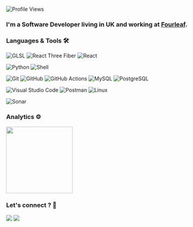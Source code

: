 ![Profile Views](https://komarev.com/ghpvc/?username=humbertoragazzini&color=blue)

<!-- <h1><img src="https://emojis.slackmojis.com/emojis/images/1531849430/4246/blob-sunglasses.gif?1531849430" width="30"/> Hello World ! </h1> -->

### I'm a Software Developer living in UK and working at [Fourleaf](https://www.fourleaf.co.uk/).

### Languages & Tools 🛠

![GLSL](https://img.shields.io/badge/-Git-05122A?style=flat&logo=git) ![React Three Fiber](https://img.shields.io/badge/-Git-05122A?style=flat&logo=git) ![React](https://img.shields.io/badge/-Git-05122A?style=flat&logo=git)&nbsp;

![Python](https://img.shields.io/badge/-Python-05122A?style=flat&logo=python) ![Shell](https://img.shields.io/badge/Shell-05122A?style=flat&logo=gnu-bash&logoColor=white) &nbsp;

![Git](https://img.shields.io/badge/-Git-05122A?style=flat&logo=git) ![GitHub](https://img.shields.io/badge/-GitHub-05122A?style=flat&logo=github) ![GitHub Actions](https://img.shields.io/badge/GitHub%20Actions%20-05122A?style=flat&logo=github-actions&logoColor=white) ![MySQL](https://img.shields.io/badge/-MySQL-05122A?style=flat&logo=mysql&logoColor=white) ![PostgreSQL](https://img.shields.io/badge/-PostgreSQL-05122A?style=flat&logo=postgresql)&nbsp;

![Visual Studio Code](https://img.shields.io/badge/-Visual%20Studio%20Code-05122A?style=flat&logo=visual-studio-code&logoColor=007ACC) ![Postman](https://img.shields.io/badge/-Postman-05122A?style=flat&logo=postman) ![Linux](https://img.shields.io/badge/-Linux-05122A?style=flat&logo=linux&logoColor=white)&nbsp;

![Sonar](https://img.shields.io/badge/-Sonar-05122A?style=flat&logo=sonar)

### Analytics ⚙️

<p align="left">
  <img height="180em" src="https://github-readme-streak-stats.herokuapp.com/?user=humbertoragazzini" />
</p>

### Let's connect ? 🤝

<p align="left">
<a href="https://www.linkedin.com/in/humberto-ragazzini-6b407bb6"><img src="https://img.shields.io/badge/Linkedin-Ragazzini?style=plastic&logo=Linkedin&logoColor=white&label=Humberto%20Ragazzini&labelColor=ff5555&color=5555ff"/></a>
<a href="mailto:hmragazzini@hotmail.com"><img src="https://img.shields.io/badge/humberto-ragazzini?style=plastic&logo=maildotru&logoColor=white&label=hmragazzini%40hotmail.com&labelColor=ff5555&color=5555ff"/></a>
</p>
